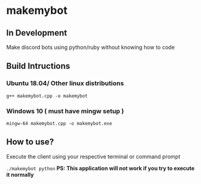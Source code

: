 # makemybot

## In Development

Make discord bots using python/ruby without knowing how to code

## Build Intructions

### Ubuntu 18.04/ Other linux distributions

`g++ makemybot.cpp -o makemybot`

### Windows 10 ( must have mingw setup )

`mingw-64 makemybot.cpp -o makemybot.exe`

## How to use?

Execute the client using your respective terminal or command prompt

`./makemybot python`
**PS: This application will not work if you try to execute it normally**

